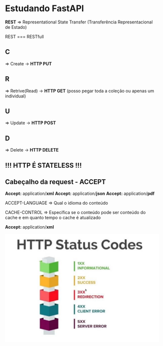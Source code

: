 <h1>Estudando FastAPI</h1>
<strong>REST</strong> => Representational State Transfer (Transferência Representacional de Estado)

REST === RESTfull

<h2><strong>C</strong></h2> => Create -> <strong>HTTP PUT</strong>
<h2><strong>R</strong></h2> => Retrive(Read) -> <strong>HTTP GET</strong> (posso pegar toda a coleção ou apenas um individual)
<h2><strong>U</strong></h2> => Update -> <strong>HTTP POST</strong>
<h2><strong>D</strong></h2> => Delete -> <strong>HTTP DELETE</strong>

<h2 syle='color:darkred;font-size:32'><strong>!!! HTTP É STATELESS !!!</strong></h2>

<h2>Cabeçalho da request - ACCEPT</h2>

 <strong>Accept:</strong> application/<strong>xml</strong>
 <strong>Accept:</strong> application/<strong>json</strong>
 <strong>Accept:</strong> application/<strong>pdf</strong>

 ACCEPT-LANGUAGE => Qual o idioma do conteúdo

 CACHE-CONTROL => Específica se o conteúdo pode ser conteúdo do cache e em quanto tempo o cache é atualizado

 <strong>Accept:</strong> application/<strong>xml</strong>

 <img src='./img/httpStatus.png'>
